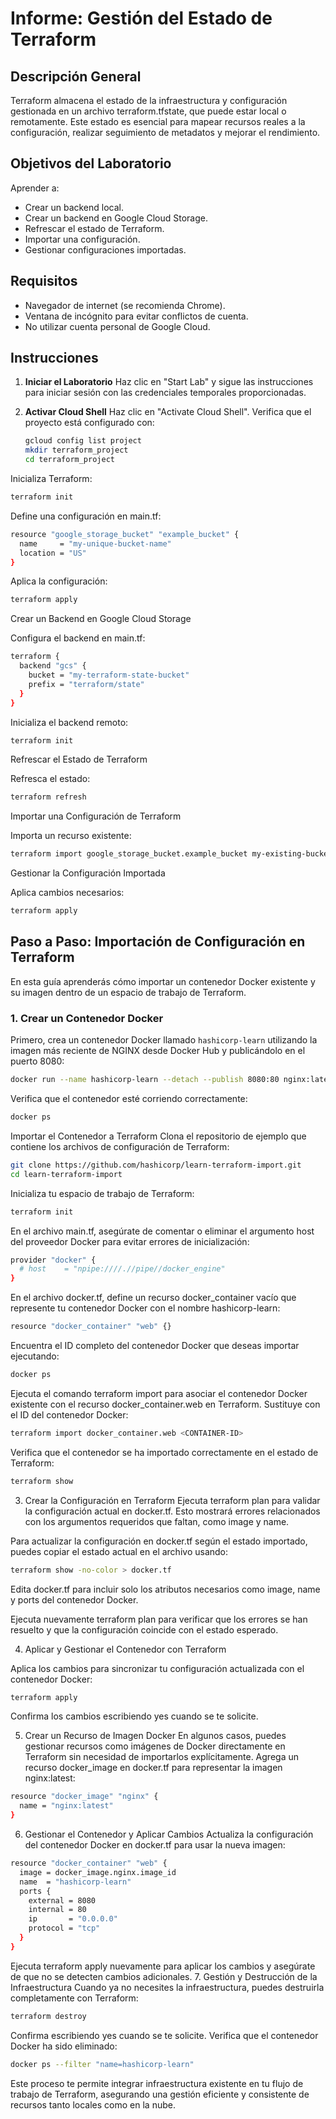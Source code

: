# Informe: Gestión del Estado de Terraform

## Descripción General
Terraform almacena el estado de la infraestructura y configuración gestionada en un archivo terraform.tfstate, que puede estar local o remotamente. Este estado es esencial para mapear recursos reales a la configuración, realizar seguimiento de metadatos y mejorar el rendimiento.

## Objetivos del Laboratorio
Aprender a:
- Crear un backend local.
- Crear un backend en Google Cloud Storage.
- Refrescar el estado de Terraform.
- Importar una configuración.
- Gestionar configuraciones importadas.

## Requisitos
- Navegador de internet (se recomienda Chrome).
- Ventana de incógnito para evitar conflictos de cuenta.
- No utilizar cuenta personal de Google Cloud.

## Instrucciones
1. **Iniciar el Laboratorio**
   Haz clic en "Start Lab" y sigue las instrucciones para iniciar sesión con las credenciales temporales proporcionadas.

2. **Activar Cloud Shell**
   Haz clic en "Activate Cloud Shell".
   Verifica que el proyecto está configurado con:
   ```sh
   gcloud config list project
   mkdir terraform_project
   cd terraform_project
    ```

Inicializa Terraform:
```sh
terraform init
```
Define una configuración en main.tf:
```sh
resource "google_storage_bucket" "example_bucket" {
  name     = "my-unique-bucket-name"
  location = "US"
}
```
Aplica la configuración:
```sh
terraform apply
```

Crear un Backend en Google Cloud Storage

Configura el backend en main.tf:
```sh
terraform {
  backend "gcs" {
    bucket = "my-terraform-state-bucket"
    prefix = "terraform/state"
  }
}
```

Inicializa el backend remoto:
```sh
terraform init
```

Refrescar el Estado de Terraform

Refresca el estado:
```sh
terraform refresh
```
Importar una Configuración de Terraform

Importa un recurso existente:
```sh
terraform import google_storage_bucket.example_bucket my-existing-bucket
```

Gestionar la Configuración Importada

Aplica cambios necesarios:
```sh
terraform apply
```

## Paso a Paso: Importación de Configuración en Terraform

En esta guía aprenderás cómo importar un contenedor Docker existente y su imagen dentro de un espacio de trabajo de Terraform.

### 1. Crear un Contenedor Docker

Primero, crea un contenedor Docker llamado `hashicorp-learn` utilizando la imagen más reciente de NGINX desde Docker Hub y publicándolo en el puerto 8080:

```sh
docker run --name hashicorp-learn --detach --publish 8080:80 nginx:latest
```
Verifica que el contenedor esté corriendo correctamente:
```sh
docker ps
```
Importar el Contenedor a Terraform
Clona el repositorio de ejemplo que contiene los archivos de configuración de Terraform:
```sh
git clone https://github.com/hashicorp/learn-terraform-import.git
cd learn-terraform-import
```

Inicializa tu espacio de trabajo de Terraform:
```sh
terraform init
```
En el archivo main.tf, asegúrate de comentar o eliminar el argumento host del proveedor Docker para evitar errores de inicialización:
```sh
provider "docker" {
  # host    = "npipe:////.//pipe//docker_engine"
}
```
En el archivo docker.tf, define un recurso docker_container vacío que represente tu contenedor Docker con el nombre hashicorp-learn:

```sh
resource "docker_container" "web" {}
```
Encuentra el ID completo del contenedor Docker que deseas importar ejecutando:

```sh
docker ps
```

Ejecuta el comando terraform import para asociar el contenedor Docker existente con el recurso docker_container.web en Terraform. Sustituye <CONTAINER-ID> con el ID del contenedor Docker:
```sh
terraform import docker_container.web <CONTAINER-ID>
```
Verifica que el contenedor se ha importado correctamente en el estado de Terraform:

```sh
terraform show
```

3. Crear la Configuración en Terraform
Ejecuta terraform plan para validar la configuración actual en docker.tf. Esto mostrará errores relacionados con los argumentos requeridos que faltan, como image y name.

Para actualizar la configuración en docker.tf según el estado importado, puedes copiar el estado actual en el archivo usando:

```sh
terraform show -no-color > docker.tf
```
Edita docker.tf para incluir solo los atributos necesarios como image, name y ports del contenedor Docker.

Ejecuta nuevamente terraform plan para verificar que los errores se han resuelto y que la configuración coincide con el estado esperado.

4. Aplicar y Gestionar el Contenedor con Terraform

Aplica los cambios para sincronizar tu configuración actualizada con el contenedor Docker:
```sh
terraform apply
```
Confirma los cambios escribiendo yes cuando se te solicite.

5. Crear un Recurso de Imagen Docker
En algunos casos, puedes gestionar recursos como imágenes de Docker directamente en Terraform sin necesidad de importarlos explícitamente. Agrega un recurso docker_image en docker.tf para representar la imagen nginx:latest:


```sh
resource "docker_image" "nginx" {
  name = "nginx:latest"
}
```
6. Gestionar el Contenedor y Aplicar Cambios
Actualiza la configuración del contenedor Docker en docker.tf para usar la nueva imagen:
```sh
resource "docker_container" "web" {
  image = docker_image.nginx.image_id
  name  = "hashicorp-learn"
  ports {
    external = 8080
    internal = 80
    ip       = "0.0.0.0"
    protocol = "tcp"
  }
}
```
Ejecuta terraform apply nuevamente para aplicar los cambios y asegúrate de que no se detecten cambios adicionales.
7. Gestión y Destrucción de la Infraestructura
Cuando ya no necesites la infraestructura, puedes destruirla completamente con Terraform:

```sh
terraform destroy
```
Confirma escribiendo yes cuando se te solicite. 
Verifica que el contenedor Docker ha sido eliminado:

```sh
docker ps --filter "name=hashicorp-learn"
```
Este proceso te permite integrar infraestructura existente en tu flujo de trabajo de Terraform, asegurando una gestión eficiente y consistente de recursos tanto locales como en la nube.